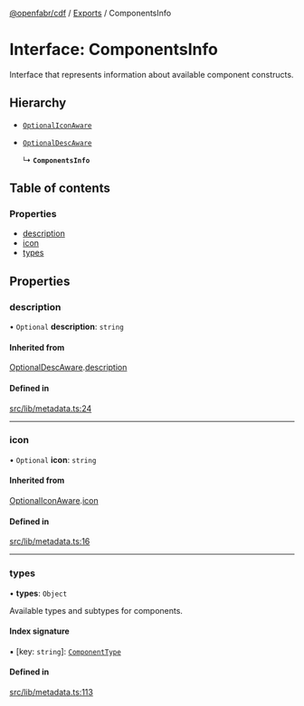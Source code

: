 [@openfabr/cdf](../README.md) / [Exports](../modules.md) / ComponentsInfo

# Interface: ComponentsInfo

Interface that represents information about available component constructs.

## Hierarchy

- [`OptionalIconAware`](OptionalIconAware.md)

- [`OptionalDescAware`](OptionalDescAware.md)

  ↳ **`ComponentsInfo`**

## Table of contents

### Properties

- [description](ComponentsInfo.md#description)
- [icon](ComponentsInfo.md#icon)
- [types](ComponentsInfo.md#types)

## Properties

### description

• `Optional` **description**: `string`

#### Inherited from

[OptionalDescAware](OptionalDescAware.md).[description](OptionalDescAware.md#description)

#### Defined in

[src/lib/metadata.ts:24](https://github.com/openfabr/cdf/blob/e70ef03/core/typescript/src/lib/metadata.ts#L24)

___

### icon

• `Optional` **icon**: `string`

#### Inherited from

[OptionalIconAware](OptionalIconAware.md).[icon](OptionalIconAware.md#icon)

#### Defined in

[src/lib/metadata.ts:16](https://github.com/openfabr/cdf/blob/e70ef03/core/typescript/src/lib/metadata.ts#L16)

___

### types

• **types**: `Object`

Available types and subtypes for components.

#### Index signature

▪ [key: `string`]: [`ComponentType`](ComponentType.md)

#### Defined in

[src/lib/metadata.ts:113](https://github.com/openfabr/cdf/blob/e70ef03/core/typescript/src/lib/metadata.ts#L113)
